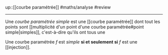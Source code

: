 up::[[courbe paramétrée]]
#maths/analyse #review 

---
Une _courbe paramétrée simple_ est une [[courbe paramétrée]] dont tout les points sont [[multiplicité d'un point d'une courbe paramétrée#point simple|simples]], c'est-à-dire qu'ils ont tous une 

Une courbe paramétrée $f$ est _simple_ **si et seulement si** $f$ est une [[injection]].

